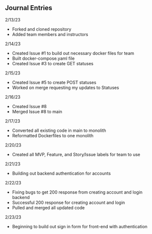 ## Journal Entries

2/13/23
- Forked and cloned repository
- Added team members and instructors

2/14/23
- Created Issue #1 to build out necessary docker files for team
- Built docker-compose.yaml file
- Created Issue #3 to create GET statuses

2/15/23
- Created Issue #5 to create POST statuses
- Worked on merge requesting my updates to Statuses

2/16/23
- Created Issue #8
- Merged Issue #8 to main

2/17/23
- Converted all existing code in main to monolith
- Reformatted Dockerfiles to one monolith

2/20/23
- Created all MVP, Feature, and Story/Issue labels for team to use

2/21/23
- Building out backend authentication for accounts

2/22/23
- Fixing bugs to get 200 response from creating account and login backend
- Successful 200 response for creating account and login
- Pulled and merged all updated code

2/23/23
- Beginning to build out sign in form for front-end with authentication
